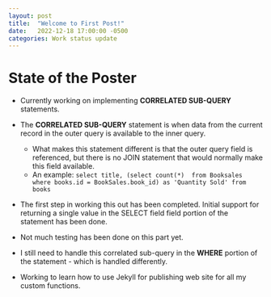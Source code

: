 ```yaml
---
layout: post
title:  "Welcome to First Post!"
date:   2022-12-18 17:00:00 -0500
categories: Work status update
---
```


# State of the Poster

* Currently working on implementing **CORRELATED SUB-QUERY** statements.
* The **CORRELATED SUB-QUERY** statement is when data from the current record in the outer query is available to the inner query.
  * What makes this statement different is that the outer query field is referenced, but there is no JOIN statement that would normally make this field available.
  * An example:  ```select title, (select count(*)  from Booksales where books.id = BookSales.book_id) as 'Quantity Sold' from books``` 
* The first step in working this out has been completed.  Initial support for returning a single value in the SELECT field field portion of the statement has been done.  
* Not much testing has been done on this part yet.
* I still need to handle this correlated sub-query in the **WHERE** portion of the statement - which is handled differently.

* Working to learn how to use Jekyll for publishing web site for all my custom functions.



